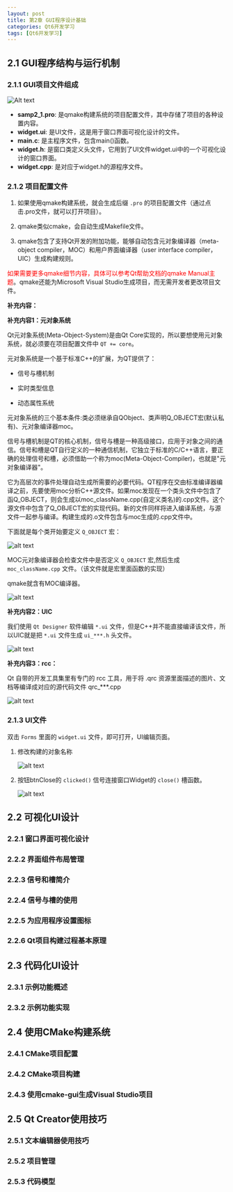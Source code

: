 ```yaml
---
layout: post
title: 第2章 GUI程序设计基础
categories: Qt6开发学习
tags: [Qt6开发学习]
---
```


## 2.1 GUI程序结构与运行机制

### 2.1.1 GUI项目文件组成

![Alt text](/assets/Qt6/ChapterTwo/项目管理目录树.png)

- **samp2_1.pro**: 是qmake构建系统的项目配置文件，其中存储了项目的各种设置内容。
- **widget.ui**: 是UI文件，这是用于窗口界面可视化设计的文件。
- **main.c**: 是主程序文件，包含main()函数。
- **widget.h**: 是窗口类定义头文件，它用到了UI文件widget.ui中的一个可视化设计的窗口界面。
- **widget.cpp**: 是对应于widget.h的源程序文件。

### 2.1.2 项目配置文件

1. 如果使用qmake构建系统，就会生成后缀 `.pro` 的项目配置文件（通过点击.pro文件，就可以打开项目）。

2. qmake类似cmake，会自动生成Makefile文件。

3. qmake包含了支持Qt开发的附加功能，能够自动包含元对象编译器（meta-object compiler，MOC）和用户界面编译器（user interface compiler，UIC）生成构建规则。


<font color="red">如果需要更多qmake细节内容，具体可以参考Qt帮助文档的qmake Manual主题</font>。qmake还能为Microsoft Visual Studio生成项目，而无需开发者更改项目文件。


**补充内容：**

**补充内容1：元对象系统**

Qt元对象系统(Meta-Object-System)是由Qt Core实现的，所以要想使用元对象系统，就必须要在项目配置文件中 `QT += core`。

元对象系统是一个基于标准C++的扩展，为QT提供了：

- 信号与槽机制

- 实时类型信息

- 动态属性系统

元对象系统的三个基本条件:类必须继承自QObject、类声明Q_OBJECT宏(默认私有)、元对象编译器moc。

信号与槽机制是QT的核心机制，信号与槽是一种高级接口，应用于对象之间的通信。信号和槽是QT自行定义的一种通信机制，它独立于标准的C/C++语言，要正确的处理信号和槽，必须借助一个称为moc(Meta-Object-Compiler)，也就是"元对象编译器"。

它为高层次的事件处理自动生成所需要的必要代码。QT程序在交由标准编译器编译之前，先要使用moc分析C++源文件。如果moc发现在一个类头文件中包含了函Q_OBJECT，则会生成以moc_className.cpp(自定义类名)的.cpp文件。这个源文件中包含了Q_OBJECT宏的实现代码。新的文件同样将进入编译系统，与源文件一起参与编译。构建生成的.o文件包含与moc生成的.cpp文件中。

下面就是每个类开始要定义 `Q_OBJECT` 宏：

![alt text](image.png)

MOC元对象编译器会检查文件中是否定义 `Q_OBJECT` 宏,然后生成 `moc_className.cpp` 文件。（该文件就是宏里面函数的实现）

qmake就含有MOC编译器。

![alt text](image-1.png)

**补充内容2：UIC**

我们使用 `Qt Designer` 软件编辑 `*.ui` 文件，但是C++并不能直接编译该文件，所以UIC就是把 `*.ui` 文件生成 `ui_***.h` 头文件。

![alt text](image-2.png)

**补充内容3：rcc：**

Qt 自带的开发工具集里有专门的 rcc 工具，用于将 .qrc 资源里面描述的图片、文档等编译成对应的源代码文件 qrc_***.cpp

![alt text](image-3.png)

### 2.1.3 UI文件

双击 `Forms` 里面的 `widget.ui` 文件，即可打开，UI编辑页面。

1. 修改构建的对象名称

    ![alt text](image-4.png)

2. 按钮btnClose的 `clicked()` 信号连接窗口Widget的 `close()` 槽函数。

    ![alt text](image-5.png)




## 2.2 可视化UI设计

### 2.2.1 窗口界面可视化设计

### 2.2.2 界面组件布局管理

### 2.2.3 信号和槽简介

### 2.2.4 信号与槽的使用

### 2.2.5 为应用程序设置图标

### 2.2.6 Qt项目构建过程基本原理


## 2.3 代码化UI设计

### 2.3.1 示例功能概述

### 2.3.2 示例功能实现


## 2.4 使用CMake构建系统

### 2.4.1 CMake项目配置

### 2.4.2 CMake项目构建

### 2.4.3 使用cmake-gui生成Visual Studio项目


## 2.5 Qt Creator使用技巧

### 2.5.1 文本编辑器使用技巧

### 2.5.2 项目管理

### 2.5.3 代码模型